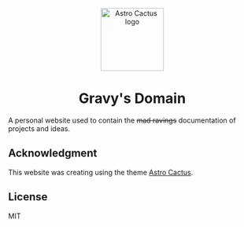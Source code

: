 <div align="center">
  <img alt="Astro Cactus logo" src="https://raw.githubusercontent.com/Gravydigger/blog/main/public/icon.svg" width="128" />
</div>
<h1 align="center">
  Gravy's Domain
</h1>

A personal website used to contain the ~~mad ravings~~ documentation of projects and ideas.

## Acknowledgment

This website was creating using the theme [Astro Cactus](https://github.com/chrismwilliams/astro-theme-cactus).

## License

MIT
